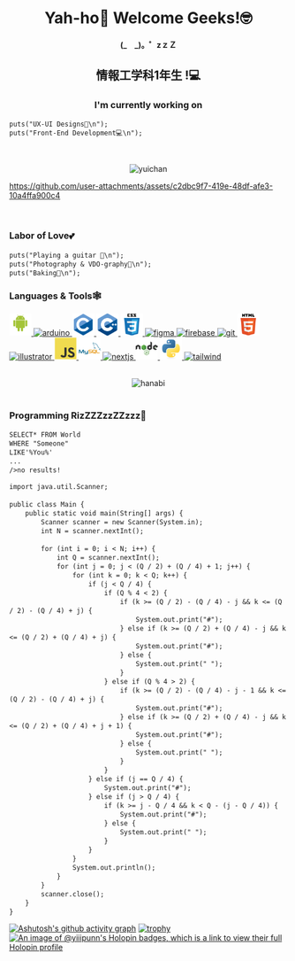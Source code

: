 <div align = "center">
  <h1>Yah-ho👋 Welcome Geeks!🤓</h1> 
  <h4>(_　_)。゜zｚＺ</h4>
<h2>情報工学科1年生 !💻</h2>
<h3>I'm currently working on</h3>
<div align ="left">
  
```
puts("UX-UI Designs🎨\n");
puts("Front-End Development💻\n");
```
</div><br>

  <img src ="https://i.pinimg.com/originals/f8/94/19/f89419c5bc4357c8686eb7ab380ed61c.gif" alt ="yuichan"> </div>
  
 https://github.com/user-attachments/assets/c2dbc9f7-419e-48df-afe3-10a4ffa900c4
  
</div><br>

<h3>Labor of Love💕</h3>

```
puts("Playing a guitar 🎸\n");
puts("Photography & VDO-graphy📸\n");
puts("Baking🥐\n");
```



<h3 align="left">Languages & Tools🕸️</h3>
<p align="left"> <a href="https://developer.android.com" target="_blank" rel="noreferrer"> <img src="https://raw.githubusercontent.com/devicons/devicon/master/icons/android/android-original-wordmark.svg" alt="android" width="40" height="40"/> </a> <a href="https://www.arduino.cc/" target="_blank" rel="noreferrer"> <img src="https://cdn.worldvectorlogo.com/logos/arduino-1.svg" alt="arduino" width="40" height="40"/> </a> <a href="https://www.cprogramming.com/" target="_blank" rel="noreferrer"> <img src="https://raw.githubusercontent.com/devicons/devicon/master/icons/c/c-original.svg" alt="c" width="40" height="40"/> </a> <a href="https://www.w3schools.com/cpp/" target="_blank" rel="noreferrer"> <img src="https://raw.githubusercontent.com/devicons/devicon/master/icons/cplusplus/cplusplus-original.svg" alt="cplusplus" width="40" height="40"/> </a> <a href="https://www.w3schools.com/css/" target="_blank" rel="noreferrer"> <img src="https://raw.githubusercontent.com/devicons/devicon/master/icons/css3/css3-original-wordmark.svg" alt="css3" width="40" height="40"/> </a> <a href="https://www.figma.com/" target="_blank" rel="noreferrer"> <img src="https://www.vectorlogo.zone/logos/figma/figma-icon.svg" alt="figma" width="40" height="40"/> </a> <a href="https://firebase.google.com/" target="_blank" rel="noreferrer"> <img src="https://www.vectorlogo.zone/logos/firebase/firebase-icon.svg" alt="firebase" width="40" height="40"/> </a> <a href="https://git-scm.com/" target="_blank" rel="noreferrer"> <img src="https://www.vectorlogo.zone/logos/git-scm/git-scm-icon.svg" alt="git" width="40" height="40"/> </a> <a href="https://www.w3.org/html/" target="_blank" rel="noreferrer"> <img src="https://raw.githubusercontent.com/devicons/devicon/master/icons/html5/html5-original-wordmark.svg" alt="html5" width="40" height="40"/> </a> <a href="https://www.adobe.com/in/products/illustrator.html" target="_blank" rel="noreferrer"> <img src="https://www.vectorlogo.zone/logos/adobe_illustrator/adobe_illustrator-icon.svg" alt="illustrator" width="40" height="40"/> </a> <a href="https://developer.mozilla.org/en-US/docs/Web/JavaScript" target="_blank" rel="noreferrer"> <img src="https://raw.githubusercontent.com/devicons/devicon/master/icons/javascript/javascript-original.svg" alt="javascript" width="40" height="40"/> </a> <a href="https://www.mysql.com/" target="_blank" rel="noreferrer"> <img src="https://raw.githubusercontent.com/devicons/devicon/master/icons/mysql/mysql-original-wordmark.svg" alt="mysql" width="40" height="40"/> </a> <a href="https://nextjs.org/" target="_blank" rel="noreferrer"> <img src="https://cdn.worldvectorlogo.com/logos/nextjs-2.svg" alt="nextjs" width="40" height="40"/> </a> <a href="https://nodejs.org" target="_blank" rel="noreferrer"> <img src="https://raw.githubusercontent.com/devicons/devicon/master/icons/nodejs/nodejs-original-wordmark.svg" alt="nodejs" width="40" height="40"/> </a> <a href="https://www.python.org" target="_blank" rel="noreferrer"> <img src="https://raw.githubusercontent.com/devicons/devicon/master/icons/python/python-original.svg" alt="python" width="40" height="40"/> </a> <a href="https://tailwindcss.com/" target="_blank" rel="noreferrer"> <img src="https://www.vectorlogo.zone/logos/tailwindcss/tailwindcss-icon.svg" alt="tailwind" width="40" height="40"/> </a> </p> <br>
<div align ="center" width: full-screen>
<img src = "https://pa1.narvii.com/6168/cee6539f62b473d7192fc90940d547d78f41aafc_hq.gif" alt ="hanabi">
</div><br>
<h3>Programming RizZZZzzZZzzz🥴</h3>

```
SELECT* FROM World
WHERE "Someone"
LIKE'%You%' 
...
/>no results!
```

```
import java.util.Scanner;

public class Main {
    public static void main(String[] args) {
        Scanner scanner = new Scanner(System.in);
        int N = scanner.nextInt();
        
        for (int i = 0; i < N; i++) {
            int Q = scanner.nextInt();
            for (int j = 0; j < (Q / 2) + (Q / 4) + 1; j++) {
                for (int k = 0; k < Q; k++) {
                    if (j < Q / 4) {
                        if (Q % 4 < 2) {
                            if (k >= (Q / 2) - (Q / 4) - j && k <= (Q / 2) - (Q / 4) + j) {
                                System.out.print("#");
                            } else if (k >= (Q / 2) + (Q / 4) - j && k <= (Q / 2) + (Q / 4) + j) {
                                System.out.print("#");
                            } else {
                                System.out.print(" ");
                            }
                        } else if (Q % 4 > 2) {
                            if (k >= (Q / 2) - (Q / 4) - j - 1 && k <= (Q / 2) - (Q / 4) + j) {
                                System.out.print("#");
                            } else if (k >= (Q / 2) + (Q / 4) - j && k <= (Q / 2) + (Q / 4) + j + 1) {
                                System.out.print("#");
                            } else {
                                System.out.print(" ");
                            }
                        }
                    } else if (j == Q / 4) {
                        System.out.print("#");
                    } else if (j > Q / 4) {
                        if (k >= j - Q / 4 && k < Q - (j - Q / 4)) {
                            System.out.print("#");
                        } else {
                            System.out.print(" ");
                        }
                    }
                }
                System.out.println();
            }
        }
        scanner.close();
    }
}
```
[![Ashutosh's github activity graph](https://github-readme-activity-graph.vercel.app/graph?username=yiiipunn&theme=dracula)](https://github.com/ashutosh00710/github-readme-activity-graph)
[![trophy](https://github-profile-trophy.vercel.app/?username=yiiipunn&theme=onedark)](https://github.com/ryo-ma/github-profile-trophy) <br>
[![An image of @yiiipunn's Holopin badges, which is a link to view their full Holopin profile](https://holopin.me/yiiipunn)](https://holopin.io/@yiiipunn)
